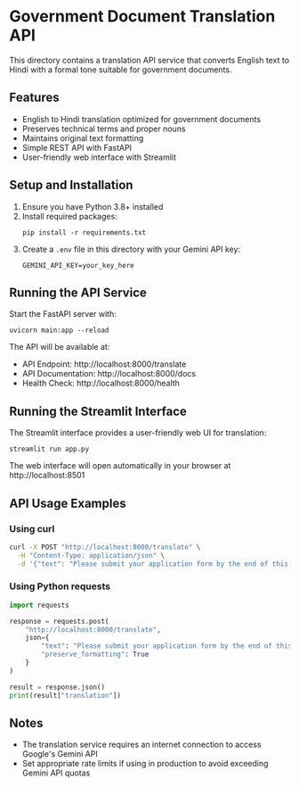 # Government Document Translation API

This directory contains a translation API service that converts English text to Hindi with a formal tone suitable for government documents.

## Features

- English to Hindi translation optimized for government documents
- Preserves technical terms and proper nouns
- Maintains original text formatting
- Simple REST API with FastAPI
- User-friendly web interface with Streamlit

## Setup and Installation

1. Ensure you have Python 3.8+ installed
2. Install required packages:
   ```
   pip install -r requirements.txt
   ```
3. Create a `.env` file in this directory with your Gemini API key:
   ```
   GEMINI_API_KEY=your_key_here
   ```

## Running the API Service

Start the FastAPI server with:

```
uvicorn main:app --reload
```

The API will be available at:
- API Endpoint: http://localhost:8000/translate
- API Documentation: http://localhost:8000/docs
- Health Check: http://localhost:8000/health

## Running the Streamlit Interface

The Streamlit interface provides a user-friendly web UI for translation:

```
streamlit run app.py
```

The web interface will open automatically in your browser at http://localhost:8501

## API Usage Examples

### Using curl

```bash
curl -X POST "http://localhost:8000/translate" \
  -H "Content-Type: application/json" \
  -d '{"text": "Please submit your application form by the end of this month.", "preserve_formatting": true}'
```

### Using Python requests

```python
import requests

response = requests.post(
    "http://localhost:8000/translate",
    json={
        "text": "Please submit your application form by the end of this month.",
        "preserve_formatting": True
    }
)

result = response.json()
print(result["translation"])
```

## Notes

- The translation service requires an internet connection to access Google's Gemini API
- Set appropriate rate limits if using in production to avoid exceeding Gemini API quotas
